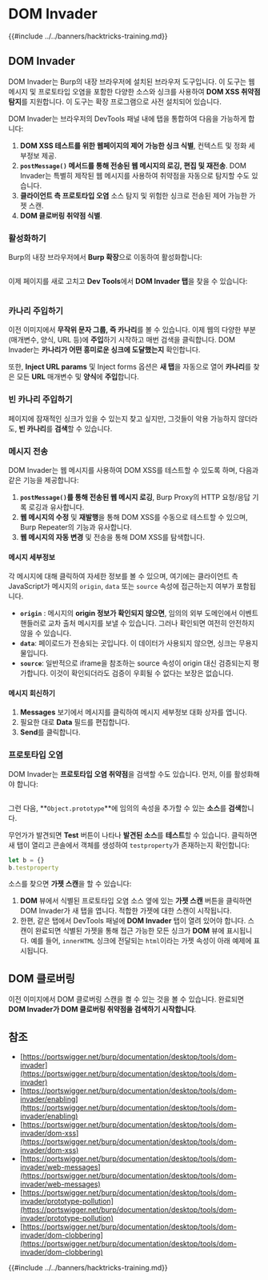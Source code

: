 # DOM Invader

{{#include ../../banners/hacktricks-training.md}}

## DOM Invader

DOM Invader는 Burp의 내장 브라우저에 설치된 브라우저 도구입니다. 이 도구는 웹 메시지 및 프로토타입 오염을 포함한 다양한 소스와 싱크를 사용하여 **DOM XSS 취약점 탐지**를 지원합니다. 이 도구는 확장 프로그램으로 사전 설치되어 있습니다.

DOM Invader는 브라우저의 DevTools 패널 내에 탭을 통합하여 다음을 가능하게 합니다:

1. **DOM XSS 테스트를 위한 웹페이지의 제어 가능한 싱크 식별**, 컨텍스트 및 정화 세부정보 제공.
2. **`postMessage()` 메서드를 통해 전송된 웹 메시지의 로깅, 편집 및 재전송**. DOM Invader는 특별히 제작된 웹 메시지를 사용하여 취약점을 자동으로 탐지할 수도 있습니다.
3. **클라이언트 측 프로토타입 오염** 소스 탐지 및 위험한 싱크로 전송된 제어 가능한 가젯 스캔.
4. **DOM 클로버링 취약점 식별**.

### 활성화하기

Burp의 내장 브라우저에서 **Burp 확장**으로 이동하여 활성화합니다:

<figure><img src="../../images/image (1129).png" alt=""><figcaption></figcaption></figure>

이제 페이지를 새로 고치고 **Dev Tools**에서 **DOM Invader 탭**을 찾을 수 있습니다:

<figure><img src="../../images/image (695).png" alt=""><figcaption></figcaption></figure>

### 카나리 주입하기

이전 이미지에서 **무작위 문자 그룹, 즉 카나리**를 볼 수 있습니다. 이제 웹의 다양한 부분(매개변수, 양식, URL 등)에 **주입**하기 시작하고 매번 검색을 클릭합니다. DOM Invader는 **카나리가 어떤 흥미로운 싱크에 도달했는지** 확인합니다.

또한, **Inject URL params** 및 Inject forms 옵션은 **새 탭**을 자동으로 열어 **카나리**를 찾은 모든 **URL** 매개변수 및 **양식**에 **주입**합니다.

### 빈 카나리 주입하기

페이지에 잠재적인 싱크가 있을 수 있는지 찾고 싶지만, 그것들이 악용 가능하지 않더라도, **빈 카나리**를 **검색**할 수 있습니다.

### 메시지 전송

DOM Invader는 웹 메시지를 사용하여 DOM XSS를 테스트할 수 있도록 하며, 다음과 같은 기능을 제공합니다:

1. **`postMessage()`를 통해 전송된 웹 메시지 로깅**, Burp Proxy의 HTTP 요청/응답 기록 로깅과 유사합니다.
2. **웹 메시지의 수정** 및 **재발행**을 통해 DOM XSS를 수동으로 테스트할 수 있으며, Burp Repeater의 기능과 유사합니다.
3. **웹 메시지의 자동 변경** 및 전송을 통해 DOM XSS를 탐색합니다.

#### 메시지 세부정보

각 메시지에 대해 클릭하여 자세한 정보를 볼 수 있으며, 여기에는 클라이언트 측 JavaScript가 메시지의 `origin`, `data` 또는 `source` 속성에 접근하는지 여부가 포함됩니다.

- **`origin`** : 메시지의 **origin 정보가 확인되지 않으면**, 임의의 외부 도메인에서 이벤트 핸들러로 교차 출처 메시지를 보낼 수 있습니다. 그러나 확인되면 여전히 안전하지 않을 수 있습니다.
- **`data`**: 페이로드가 전송되는 곳입니다. 이 데이터가 사용되지 않으면, 싱크는 무용지물입니다.
- **`source`**: 일반적으로 iframe을 참조하는 source 속성이 origin 대신 검증되는지 평가합니다. 이것이 확인되더라도 검증이 우회될 수 없다는 보장은 없습니다.

#### 메시지 회신하기

1. **Messages** 보기에서 메시지를 클릭하여 메시지 세부정보 대화 상자를 엽니다.
2. 필요한 대로 **Data** 필드를 편집합니다.
3. **Send**를 클릭합니다.

### 프로토타입 오염

DOM Invader는 **프로토타입 오염 취약점**을 검색할 수도 있습니다. 먼저, 이를 활성화해야 합니다:

<figure><img src="../../images/image (1026).png" alt=""><figcaption></figcaption></figure>

그런 다음, **`Object.prototype`**에 임의의 속성을 추가할 수 있는 **소스**를 **검색**합니다.

무언가가 발견되면 **Test** 버튼이 나타나 **발견된 소스**를 **테스트**할 수 있습니다. 클릭하면 새 탭이 열리고 콘솔에서 객체를 생성하여 `testproperty`가 존재하는지 확인합니다:
```javascript
let b = {}
b.testproperty
```
소스를 찾으면 **가젯 스캔**을 할 수 있습니다:

1. **DOM** 뷰에서 식별된 프로토타입 오염 소스 옆에 있는 **가젯 스캔** 버튼을 클릭하면 DOM Invader가 새 탭을 엽니다. 적합한 가젯에 대한 스캔이 시작됩니다.
2. 한편, 같은 탭에서 DevTools 패널에 **DOM Invader** 탭이 열려 있어야 합니다. 스캔이 완료되면 식별된 가젯을 통해 접근 가능한 모든 싱크가 **DOM** 뷰에 표시됩니다. 예를 들어, `innerHTML` 싱크에 전달되는 `html`이라는 가젯 속성이 아래 예제에 표시됩니다.

## DOM 클로버링

이전 이미지에서 DOM 클로버링 스캔을 켤 수 있는 것을 볼 수 있습니다. 완료되면 **DOM Invader가 DOM 클로버링 취약점을 검색하기 시작합니다**.

## 참조

- [https://portswigger.net/burp/documentation/desktop/tools/dom-invader](https://portswigger.net/burp/documentation/desktop/tools/dom-invader)
- [https://portswigger.net/burp/documentation/desktop/tools/dom-invader/enabling](https://portswigger.net/burp/documentation/desktop/tools/dom-invader/enabling)
- [https://portswigger.net/burp/documentation/desktop/tools/dom-invader/dom-xss](https://portswigger.net/burp/documentation/desktop/tools/dom-invader/dom-xss)
- [https://portswigger.net/burp/documentation/desktop/tools/dom-invader/web-messages](https://portswigger.net/burp/documentation/desktop/tools/dom-invader/web-messages)
- [https://portswigger.net/burp/documentation/desktop/tools/dom-invader/prototype-pollution](https://portswigger.net/burp/documentation/desktop/tools/dom-invader/prototype-pollution)
- [https://portswigger.net/burp/documentation/desktop/tools/dom-invader/dom-clobbering](https://portswigger.net/burp/documentation/desktop/tools/dom-invader/dom-clobbering)

{{#include ../../banners/hacktricks-training.md}}
